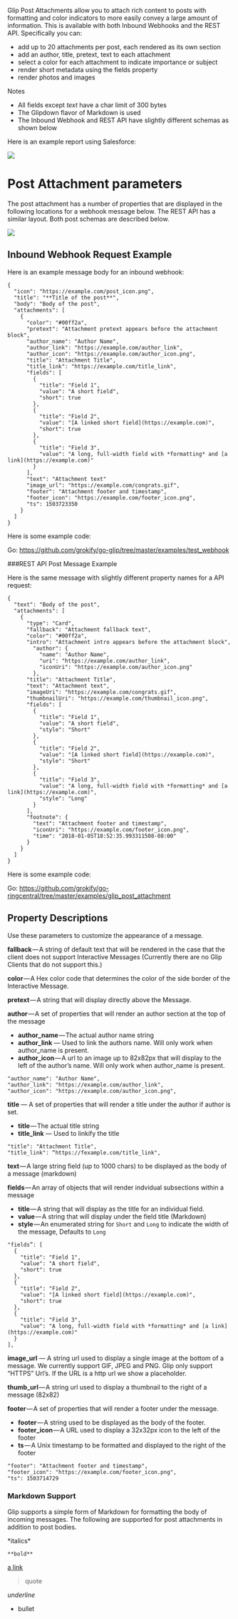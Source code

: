 Glip Post Attachments allow you to attach rich content to posts with formatting and color indicators to more easily convey a large amount of information. This is available with both Inbound Webhooks and the REST API. Specifically you can:

* add up to 20 attachments per post, each rendered as its own section
* add an author, title, pretext, text to each attachment
* select a color for each attachment to indicate importance or subject
* render short metadata using the fields property
* render photos and images

Notes

* All fields except *text* have a char limit of 300 bytes
* The Glipdown flavor of Markdown is used
* The Inbound Webhook and REST API have slightly different schemas as shown below

Here is an example report using Salesforce:

![](img/glip_post_attachment_salesforce.png)

# Post Attachment parameters

The post attachment has a number of properties that are displayed in the following locations for a webhook message below. The REST API has a similar layout. Both post schemas are described below.

![](img/glip_post_attachment_demo.png)

## Inbound Webhook Request Example

Here is an example message body for an inbound webhook:

```
{
  "icon": "https://example.com/post_icon.png",
  "title": "**Title of the post**",
  "body": "Body of the post",
  "attachments": [
    {
      "color": "#00ff2a",
      "pretext": "Attachment pretext appears before the attachment block",
      "author_name": "Author Name",
      "author_link": "https://example.com/author_link",
      "author_icon": "https://example.com/author_icon.png",
      "title": "Attachment Title",
      "title_link": "https://example.com/title_link",
      "fields": [
        {
          "title": "Field 1",
          "value": "A short field",
          "short": true
        },
        {
          "title": "Field 2",
          "value": "[A linked short field](https://example.com)",
          "short": true
        },
        {
          "title": "Field 3",
          "value": "A long, full-width field with *formatting* and [a link](https://example.com)"
        }
      ],
      "text": "Attachment text"
      "image_url": "https://example.com/congrats.gif",
      "footer": "Attachment footer and timestamp",
      "footer_icon": "https://example.com/footer_icon.png",
      "ts": 1503723350
    }
  ]
}
```

Here is some example code:

Go: https://github.com/grokify/go-glip/tree/master/examples/test_webhook

###REST API Post Message Example

Here is the same message with slightly different property names for a API request:

```
{
  "text": "Body of the post",
  "attachments": [
    {
      "type": "Card",
      "fallback": "Attachment fallback text",
      "color": "#00ff2a",
      "intro": "Attachment intro appears before the attachment block",
        "author": {
          "name": "Author Name",
          "uri": "https://example.com/author_link",
          "iconUri": "https://example.com/author_icon.png"
        },
      "title": "Attachment Title",
      "text": "Attachment text",
      "imageUri": "https://example.com/congrats.gif",
      "thumbnailUri": "https://example.com/thumbnail_icon.png",
      "fields": [
        {
          "title": "Field 1",
          "value": "A short field",
          "style": "Short"
        },
        {
          "title": "Field 2",
          "value": "[A linked short field](https://example.com)",
          "style": "Short"
        },
        {
          "title": "Field 3",
          "value": "A long, full-width field with *formatting* and [a link](https://example.com)",
          "style": "Long"
        }
      ],
      "footnote": {
        "text": "Attachment footer and timestamp",
        "iconUri": "https://example.com/footer_icon.png",
        "time": "2018-01-05T18:52:35.993311508-08:00"
      }
    }
  ]
}
```

Here is some example code:

Go: https://github.com/grokify/go-ringcentral/tree/master/examples/glip_post_attachment

## Property Descriptions

Use these parameters to customize the appearance of a message.

**fallback** — A string of default text that will be rendered in the case that the client does not support Interactive Messages (Currently there are no Glip Clients that do not support this.)

**color** — A Hex color code that determines the color of the side border of the Interactive Message.

**pretext** — A string that will display directly above the Message.

**author** — A set of properties that will render an author section at the top of the message

* **author_name** — The actual author name string
* **author_link** — Used to link the authors name. Will only work when author_name is present.
* **author_icon** — A url to an image up to 82x82px that will display to the left of the author’s name. Will only work when author_name is present.

```
"author_name": "Author Name",
"author_link": "https://example.com/author_link",
"author_icon": "https://example.com/author_icon.png",
```

**title** — A set of properties that will render a title under the author if author is set.

* **title** — The actual title string
* **title_link** — Used to linkify the title

```
"title": "Attachment Title",
"title_link": “https://fexample.com/title_link",
```

**text** — A large string field (up to 1000 chars) to be displayed as the body of a message (markdown)

**fields** — An array of objects that will render indvidual subsections within a message

* **title** — A string that will display as the title for an individual field.
* **value** — A string that will display under the field title (Markdown)
* **style** — An enumerated string for `Short` and `Long` to indicate the width of the message, Defaults to `Long`

```
"fields”: [
  {
    "title": "Field 1",
    "value": "A short field",
    "short": true
  },
  {
    "title": "Field 2",
    "value": "[A linked short field](https://example.com)",
    "short": true
  },
  {
    "title": "Field 3",
    "value": "A long, full-width field with *formatting* and [a link](https://example.com)"
  }
],
```

**image_url** — A string url used to display a single image at the bottom of a message. We currently support GIF, JPEG and PNG. Glip only support “HTTPS” Url’s. If the URL is a http url we show a placeholder.

**thumb_url** — A string url used to display a thumbnail to the right of a message (82x82)

**footer** — A set of properties that will render a footer under the message.

* **footer** — A string used to be displayed as the body of the footer.
* **footer_icon** — A URL used to display a 32x32px icon to the left of the footer
* **ts** — A Unix timestamp to be formatted and displayed to the right of the footer

```
"footer": "Attachment footer and timestamp",
"footer_icon": "https://example.com/footer_icon.png",
"ts": 1503714729
```

### Markdown Support

Glip supports a simple form of Markdown for formatting the body of incoming messages. The following are supported for post attachments in addition to post bodies.

\*italics\*

``**bold**``

[a link](http://example.com)

> quote

_underline_

* bullet